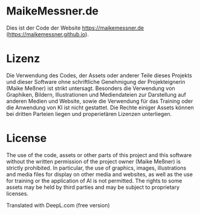 # MaikeMessner.de

Dies ist der Code der Website https://maikemessner.de (https://maikemessner.github.io).

# Lizenz

Die Verwendung des Codes, der Assets oder anderer Teile dieses Projekts und dieser Software ohne schriftliche Genehmigung der Projekteignerin (Maike Meßner) ist strikt untersagt. Besonders die Verwendung von Graphiken, Bildern, Illustrationen und Mediendateien zur Darstellung auf anderen Medien und Website, sowie die Verwendung für das Training oder die Anwendung von KI ist nicht gestattet.
Die Rechte einiger Assets können bei dritten Parteien liegen und properietären Lizenzen unterliegen.

# License

The use of the code, assets or other parts of this project and this software without the written permission of the project owner (Maike Meßner) is strictly prohibited. In particular, the use of graphics, images, illustrations and media files for display on other media and websites, as well as the use for training or the application of AI is not permitted.
The rights to some assets may be held by third parties and may be subject to proprietary licenses.

Translated with DeepL.com (free version)
